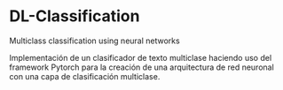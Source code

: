 # DL-Classification
Multiclass classification using neural networks

Implementación de un clasificador de texto multiclase haciendo uso del framework Pytorch para la creación de una arquitectura de red neuronal con una capa de clasificación multiclase.
